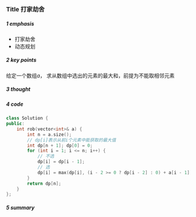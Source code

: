 ### Title 打家劫舍

##### 1 emphasis

- 打家劫舍
- 动态规划



##### 2 key points

 给定一个数组$a$， 求从数组中选出的元素的最大和，前提为不能取相邻元素



##### 3 thought



##### 4 code

```cpp
class Solution {
public:
    int rob(vector<int>& a) {
        int n = a.size();
        // dp[i]表示从前i个元素中能获取的最大值
        int dp[n + 1]; dp[0] = 0;
        for (int i = 1; i <= n; i++) {
            // 不选
            dp[i] = dp[i - 1];
            // 选
            dp[i] = max(dp[i], (i - 2 >= 0 ? dp[i - 2] : 0) + a[i - 1]);
        }
        return dp[n];
    }
};
```



##### 5 summary

